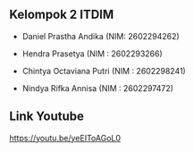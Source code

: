 ## Kelompok 2 ITDIM

- Daniel Prastha Andika (NIM: 2602294262)

- Hendra Prasetya (NIM : 2602293266)

- Chintya Octaviana Putri (NIM : 2602298241)

- Nindya Rifka Annisa (NIM : 2602297472)

## Link Youtube

https://youtu.be/yeEIToAGoL0
